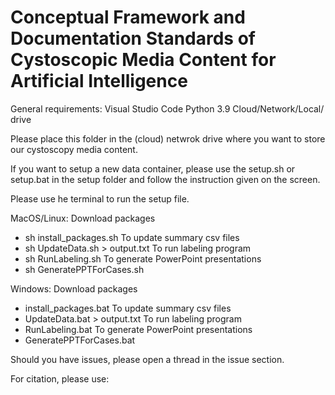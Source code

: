# Conceptual Framework and Documentation Standards of Cystoscopic Media Content for Artificial Intelligence

General requirements:
Visual Studio Code
Python 3.9
Cloud/Network/Local/ drive


Please place this folder in the (cloud) netwrok drive where you want to store our cystoscopy media content.

If you want to setup a new data container, please use the setup.sh or setup.bat in the setup folder and follow the instruction given on the screen.
 
Please use he terminal to run the setup file.

MacOS/Linux:
Download packages
-	sh install_packages.sh
To update summary csv files
-	sh UpdateData.sh > output.txt
To run labeling program
-	sh RunLabeling.sh
To generate PowerPoint presentations
-	sh GeneratePPTForCases.sh

Windows:
Download packages
-	install_packages.bat
To update summary csv files
-	UpdateData.bat > output.txt
To run labeling program
-	RunLabeling.bat
To generate PowerPoint presentations
-	GeneratePPTForCases.bat


Should you have issues, please open a thread in the issue section.

For citation, please use:


